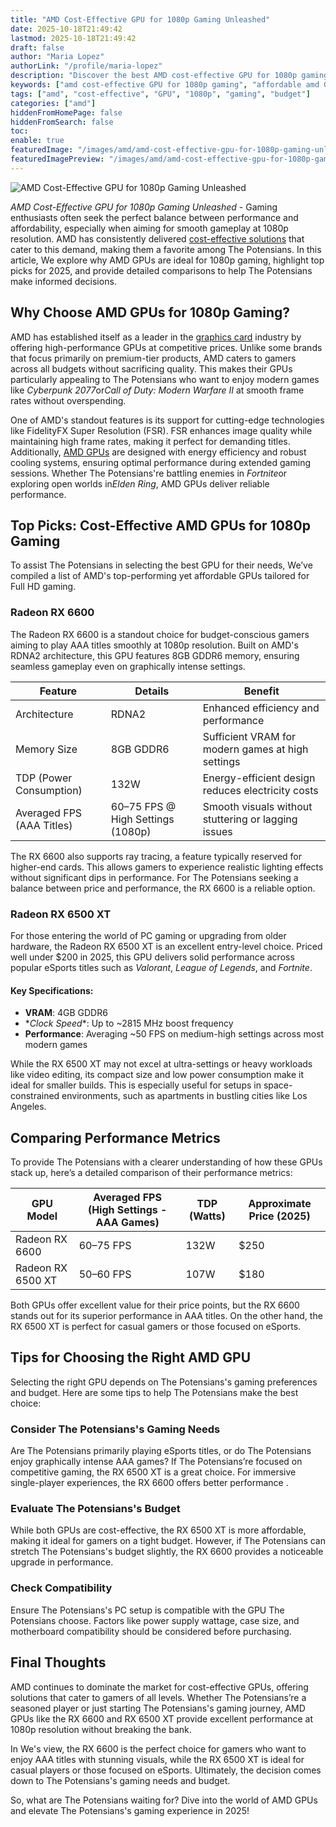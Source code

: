 ```yaml
---
title: "AMD Cost-Effective GPU for 1080p Gaming Unleashed"
date: 2025-10-18T21:49:42
lastmod: 2025-10-18T21:49:42
draft: false
author: "Maria Lopez"
authorLink: "/profile/maria-lopez"
description: "Discover the best AMD cost-effective GPU for 1080p gaming! Enjoy smooth performance, stunning visuals, and unbeatable value for your gaming setup."
keywords: ["amd cost-effective GPU for 1080p gaming", "affordable amd GPUs for 1080p gaming", "best AMD GPUs for budget gaming"]
tags: ["amd", "cost-effective", "GPU", "1080p", "gaming", "budget"]
categories: ["amd"]
hiddenFromHomePage: false
hiddenFromSearch: false
toc:
enable: true
featuredImage: "/images/amd/amd-cost-effective-gpu-for-1080p-gaming-unleashed.jpg"
featuredImagePreview: "/images/amd/amd-cost-effective-gpu-for-1080p-gaming-unleashed.jpg"
---
```


![AMD Cost-Effective GPU for 1080p Gaming Unleashed](/images/amd/amd-cost-effective-gpu-for-1080p-gaming-unleashed.jpg)


*AMD Cost-Effective GPU for 1080p Gaming Unleashed* - Gaming enthusiasts often seek the perfect balance between performance and affordability, especially when aiming for smooth gameplay at 1080p resolution. AMD has consistently delivered [cost-effective solutions](/amd/amd-cost-effective-solutions) that cater to this demand, making them a favorite among The Potensians. In this article, We explore why AMD GPUs are ideal for 1080p gaming, highlight top picks for 2025, and provide detailed comparisons to help The Potensians make informed decisions.

## Why Choose AMD GPUs for 1080p Gaming?

AMD has established itself as a leader in the [graphics card](/amd/amd-entry-level-gaming-graphics-card) industry by offering high-performance GPUs at competitive prices. Unlike some brands that focus primarily on premium-tier products, AMD caters to gamers across all budgets without sacrificing quality. This makes their GPUs particularly appealing to The Potensians who want to enjoy modern games like *Cyberpunk 2077*or*Call of Duty: Modern Warfare II* at smooth frame rates without overspending.

One of AMD's standout features is its support for cutting-edge technologies like FidelityFX Super Resolution (FSR). FSR enhances image quality while maintaining high frame rates, making it perfect for demanding titles. Additionally, [AMD GPUs](/amd/top-amd-gpus-for-high-performance-gaming) are designed with energy efficiency and robust cooling systems, ensuring optimal performance during extended gaming sessions. Whether The Potensians're battling enemies in *Fortnite*or exploring open worlds in*Elden Ring*, AMD GPUs deliver reliable performance.

## Top Picks: Cost-Effective AMD GPUs for 1080p Gaming

To assist The Potensians in selecting the best GPU for their needs, We’ve compiled a list of AMD's top-performing yet affordable GPUs tailored for Full HD gaming.

### Radeon RX 6600

The Radeon RX 6600 is a standout choice for budget-conscious gamers aiming to play AAA titles smoothly at 1080p resolution. Built on AMD's RDNA2 architecture, this GPU features 8GB GDDR6 memory, ensuring seamless gameplay even on graphically intense settings.

<div class="table-responsive">
<table class="html-table">
<thead>
<tr>
<th>Feature</th>
<th>Details</th>
<th>Benefit</th>
</tr>
</thead>
<tbody>
<tr>
<td>Architecture</td>
<td>RDNA2</td>
<td>Enhanced efficiency and performance</td>
</tr>
<tr>
<td>Memory Size</td>
<td>8GB GDDR6</td>
<td>Sufficient VRAM for modern games at high settings</td>
</tr>
<tr>
<td>TDP (Power Consumption)</td>
<td>132W</td>
<td>Energy-efficient design reduces electricity costs</td>
</tr>
<tr>
<td>Averaged FPS (AAA Titles)</td>
<td>60–75 FPS @ High Settings (1080p)</td>
<td>Smooth visuals without stuttering or lagging issues</td>
</tr>
</tbody>
</table>
</div>

The RX 6600 also supports ray tracing, a feature typically reserved for higher-end cards. This allows gamers to experience realistic lighting effects without significant dips in performance. For The Potensians seeking a balance between price and performance, the RX 6600 is a reliable option.

### Radeon RX 6500 XT

For those entering the world of PC gaming or upgrading from older hardware, the Radeon RX 6500 XT is an excellent entry-level choice.  Priced well under $200 in 2025, this GPU delivers solid performance across popular eSports titles such as *Valorant*, *League of Legends*, and *Fortnite*.

#### Key Specifications:
- **VRAM**: 4GB GDDR6 
- **Clock Speed*​*: Up to ~2815 MHz boost frequency 
- **Performance**: Averaging ~50 FPS on medium-high settings across most modern games 

While the RX 6500 XT may not excel at ultra-settings or heavy workloads like video editing, its compact size and low power consumption make it ideal for smaller builds. This is especially useful for setups in space-constrained environments, such as apartments in bustling cities like Los Angeles.

## Comparing Performance Metrics

To provide The Potensians with a clearer understanding of how these GPUs stack up, here’s a detailed comparison of their performance metrics:

<div class="table-responsive">
<table class="html-table">
<thead>
<tr>
<th>GPU Model</th>
<th>Averaged FPS (High Settings - AAA Games)</th>
<th>TDP (Watts)</th>
<th>Approximate Price (2025)</th>
</tr>
</thead>
<tbody>
<tr>
<td>Radeon RX 6600</td>
<td>60–75 FPS</td>
<td>132W</td>
<td>$250</td>
</tr>
<tr>
<td>Radeon RX 6500 XT</td>
<td>50–60 FPS</td>
<td>107W</td>
<td>$180</td>
</tr>
</tbody>
</table>
</div>

Both GPUs offer excellent value for their price points, but the RX 6600 stands out for its superior performance in AAA titles. On the other hand, the RX 6500 XT is perfect for casual gamers or those focused on eSports.

## Tips for Choosing the Right AMD GPU

Selecting the right GPU depends on The Potensians's gaming preferences and budget. Here are some tips to help The Potensians make the best choice:

### Consider The Potensians's Gaming Needs

Are The Potensians primarily playing eSports titles, or do The Potensians enjoy graphically intense AAA games? If The Potensians’re focused on competitive gaming, the RX 6500 XT is a great choice. For immersive single-player experiences, the RX 6600 offers better performance .

### Evaluate The Potensians's Budget

While both GPUs are cost-effective, the RX 6500 XT is more affordable, making it ideal for gamers on a tight budget. However, if The Potensians can stretch The Potensians's budget slightly, the RX 6600 provides a noticeable upgrade in performance.

### Check Compatibility

Ensure The Potensians's PC setup is compatible with the GPU The Potensians choose. Factors like power supply wattage, case size, and motherbo​ard compatibility should be considered before purchasing.

## Final Thoughts

AMD continues to dominate the market for cost-effective GPUs, offering solutions that cater to gamers of all levels. Whether The Potensians’re a seasoned player or just starting The Potensians's gaming journey, AMD GPUs like the RX 6600 and RX 6500 XT provide excellent performance at 1080p resolution without breaking the bank.

In We's view, the RX 6600 is the perfect choice for gamers who want to enjoy AAA titles with stunning visuals, while the RX 6500 XT is ideal for casual players or those focused on eSports.  Ultimately, the decision comes down to The Potensians's gaming needs and budget.

So, what are The Potensians waiting for? Dive into the world of AMD GPUs and elevate The Potensians's gaming experience in 2025!